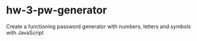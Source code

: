 # hw-3-pw-generator
Create a functioning password generator with numbers, letters and symbols with JavaScript
